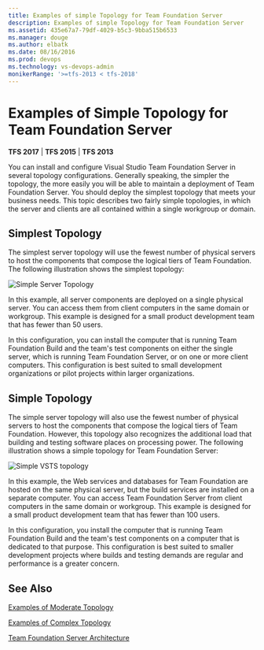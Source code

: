 ```yaml
---
title: Examples of simple Topology for Team Foundation Server
description: Examples of simple Topology for Team Foundation Server
ms.assetid: 435e67a7-79df-4029-b5c3-9bba515b6533
ms.manager: douge
ms.author: elbatk
ms.date: 08/16/2016
ms.prod: devops
ms.technology: vs-devops-admin
monikerRange: '>=tfs-2013 < tfs-2018'
---
```




# Examples of Simple Topology for Team Foundation Server

**TFS 2017** | **TFS 2015** | **TFS 2013**

You can install and configure Visual Studio Team Foundation Server in
several topology configurations. Generally speaking, the simpler the
topology, the more easily you will be able to maintain a deployment of
Team Foundation Server. You should deploy the simplest topology that
meets your business needs. This topic describes two fairly simple
topologies, in which the server and clients are all contained within a
single workgroup or domain.

## Simplest Topology

The simplest server topology will use the fewest number of physical
servers to host the components that compose the logical tiers of Team
Foundation. The following illustration shows the simplest topology:

![Simple Server Topology](../_img/simplest-topo.png)

In this example, all server components are deployed on a single physical
server. You can access them from client computers in the same domain or
workgroup. This example is designed for a small product development team
that has fewer than 50 users.

In this configuration, you can install the computer that is running Team
Foundation Build and the team's test components on either the single
server, which is running Team Foundation Server, or on one or more
client computers. This configuration is best suited to small development
organizations or pilot projects within larger organizations.

## Simple Topology

The simple server topology will also use the fewest number of physical
servers to host the components that compose the logical tiers of Team
Foundation. However, this topology also recognizes the additional load
that building and testing software places on processing power. The
following illustration shows a simple topology for Team Foundation
Server:

![Simple VSTS topology](../_img/a-simple-topo.png)

In this example, the Web services and databases for Team Foundation are
hosted on the same physical server, but the build services are installed
on a separate computer. You can access Team Foundation Server from
client computers in the same domain or workgroup. This example is
designed for a small product development team that has fewer than 100
users.

In this configuration, you install the computer that is running Team
Foundation Build and the team's test components on a computer that is
dedicated to that purpose. This configuration is best suited to smaller
development projects where builds and testing demands are regular and
performance is a greater concern.

## See Also

[Examples of Moderate Topology](examples-moderate-topo.md)

[Examples of Complex Topology](examples-complex-topo.md)

[Team Foundation Server Architecture](architecture.md)

